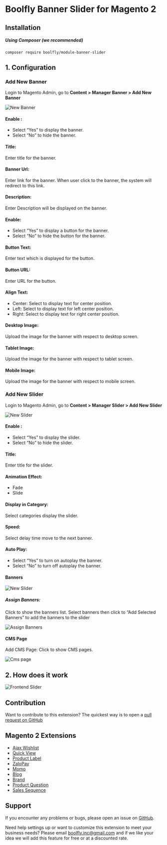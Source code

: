 # Boolfly Banner Slider for Magento 2



## Installation

##### Using Composer (we recommended)

```
composer require boolfly/module-banner-slider
```

## 1. Configuration

### Add New Banner
Login to Magento Admin, go to **Content > Manager Banner > Add New Banner**

![New Banner](https://github.com/boolfly/wiki/blob/master/magento/magento2/images/banner-slider/banner-slider-01.png)

#### Enable : 
<ul>
  <li>Select “Yes” to display the banner.</li>
  <li>Select “No” to hide the banner.</li>
</ul>

#### Title:
Enter title for the banner.

#### Banner Url:
Enter link for the banner. When user click to the banner, the system will redirect to this link.

#### Description:
Enter Description will be displayed on the banner.

#### Enable:
<ul>
  <li>Select “Yes” to display a button for the banner.</li>
  <li>Select “No” to hide the button for the banner.</li>
</ul>

#### Button Text:
Enter text which is displayed for the button.

#### Button URL:
Enter URL for the button.

#### Align Text:
<ul>
  <li>Center: Select to display text for center position.</li>
  <li>Left: Select to display text for left center position.</li>
  <li>Right: Select to display text for right center position.</li>
</ul>

#### Desktop Image:
Upload the image for the banner with respect to desktop screen.

#### Tablet Image:
Upload the image for the banner with respect to tablet screen.

#### Mobile Image:
Upload the image for the banner with respect to mobile screen.

### Add New Slider

Login to Magento Admin, go to **Content > Manager Slider > Add New Slider**

![New Slider](https://github.com/boolfly/wiki/blob/master/magento/magento2/images/banner-slider/banner-slider-02.png)

#### Enable : 
<ul>
  <li>Select “Yes” to display the slider.</li>
  <li>Select “No” to hide the slider.</li>
</ul>

#### Title:
Enter title for the slider.

#### Animation Effect: 
<ul>
  <li>Fade</li>
  <li>Slide</li>
</ul>

#### Display in Category:
Select categories display the slider.

#### Speed:
Select delay time move to the next banner.

#### Auto Play:
<ul>
  <li>Select “Yes” to turn on autoplay the banner.</li>
  <li>Select “No” to turn off autoplay the banner.</li>
</ul>

#### Banners

![New Slider](https://github.com/boolfly/wiki/blob/master/magento/magento2/images/banner-slider/banner-slider-03.png)

##### Assign Banners:

Click to show the banners list.
Select banners then click to “Add Selected Banners” to add the banners to the slider

![Assign Banners](https://github.com/boolfly/wiki/blob/master/magento/magento2/images/banner-slider/banner-slider04.png)

#### CMS Page
Add CMS Page: Click to show CMS pages.

![Cms page](https://github.com/boolfly/wiki/blob/master/magento/magento2/images/banner-slider/banner-slider-05.png)

## 2. How does it work

![Frontend Slider](https://github.com/boolfly/wiki/blob/master/magento/magento2/images/banner-slider/banner-slider-06.png)



Contribution
---
Want to contribute to this extension? The quickest way is to open a [pull request on GitHub](https://help.github.com/articles/using-pull-requests)

Magento 2 Extensions
---

- [Ajax Wishlist](https://github.com/boolfly/ajax-wishlist) 
- [Quick View](https://github.com/boolfly/quick-view)
- [Product Label](https://github.com/boolfly/product-label) 
- [ZaloPay](https://github.com/boolfly/zalo-pay) 
- [Momo](https://github.com/boolfly/momo-wallet) 
- [Blog](https://github.com/boolfly/blog)
- [Brand](https://github.com/boolfly/brand) 
- [Product Question](https://github.com/boolfly/product-question) 
- [Sales Sequence](https://github.com/boolfly/sales-sequence) 

Support
---
If you encounter any problems or bugs, please open an issue on [GitHub](https://github.com/boolfly/banner-slider/issues).

Need help settings up or want to customize this extension to meet your business needs? Please email boolfly.inc@gmail.com and if we like your idea we will add this feature for free or at a discounted rate.
